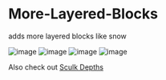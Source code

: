 # More-Layered-Blocks
adds more layered blocks like snow

![image](https://github.com/warior456/More-Layered-Blocks/assets/66562258/df81c752-a1d1-416d-b8e9-51ab26ec932e)
![image](https://github.com/warior456/More-Layered-Blocks/assets/66562258/3f289c78-431b-422b-9e16-229b3dfff3e7)
![image](https://github.com/warior456/More-Layered-Blocks/assets/66562258/1061edf4-0c13-4603-a92d-67a795b8b1f8)
![image](https://github.com/warior456/More-Layered-Blocks/assets/66562258/286baeac-f802-4b36-acd2-87f53d7f59b8)


Also check out [Sculk Depths](https://modrinth.com/mod/sculk-depths)
